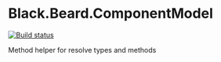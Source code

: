 # Black.Beard.ComponentModel

[![Build status](https://ci.appveyor.com/api/projects/status/2vvwy6m9dkr50du7?svg=true)](https://ci.appveyor.com/project/gaelgael5/black-beard-componentmodel)

Method helper for resolve types and methods

